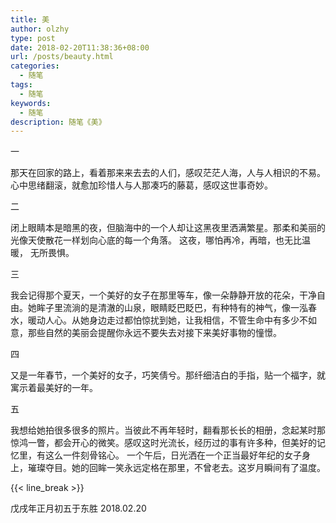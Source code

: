 ```yaml
---
title: 美
author: olzhy
type: post
date: 2018-02-20T11:38:36+08:00
url: /posts/beauty.html
categories:
  - 随笔
tags:
  - 随笔
keywords:
  - 随笔
description: 随笔《美》
---
```

一

那天在回家的路上，看着那来来去去的人们，感叹茫茫人海，人与人相识的不易。心中思绪翻滚，就愈加珍惜人与人那凑巧的藤葛，感叹这世事奇妙。


二

闭上眼睛本是暗黑的夜，但脑海中的一个人却让这黑夜里洒满繁星。那柔和美丽的光像天使散花一样划向心底的每一个角落。 这夜，哪怕再冷，再暗，也无比温暖， 无所畏惧。


三

我会记得那个夏天，一个美好的女子在那里等车，像一朵静静开放的花朵，干净自由。她眸子里流淌的是清澈的山泉，眼睛眨巴眨巴，有种特有的神气，像一泓春水，暖动人心。从她身边走过都怕惊扰到她，让我相信，不管生命中有多少不如意，那些自然的美丽会提醒你永远不要失去对接下来美好事物的憧憬。


四

又是一年春节，一个美好的女子，巧笑倩兮。那纤细洁白的手指，贴一个福字，就寓示着最美好的一年。


五

我想给她拍很多很多的照片。当彼此不再年轻时，翻看那长长的相册，念起某时那惊鸿一瞥，都会开心的微笑。感叹这时光流长，经历过的事有许多种，但美好的记忆里，有这么一件刻骨铭心。 一个午后，日光洒在一个正当最好年纪的女子身上，璀璨夺目。她的回眸一笑永远定格在那里，不曾老去。这岁月瞬间有了温度。

{{< line_break >}}

戊戌年正月初五于东胜
2018.02.20
